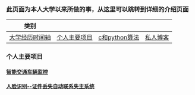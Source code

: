 ### 此页面为本人大学以来所做的事，从这里可以跳转到详细的介绍页面
|类别||||
|------|------|------|------|
|[大学经历时间轴](https://github.com/ljgithub669/me/blob/master/README.md)|[个人主要项目]()|[c和python算法](https://github.com/ljgithub669/small_project)|[私人博客](https://ljgithub669.github.io/)|

### 个人主要项目

#### [智能交通车辆监控](https://github.com/ljgithub669/all/blob/master/details/Intelligence_Traffic.md)

#### [人脸识别--证件丢失自动联系失主系统](https://github.com/ljgithub669/all/blob/master/details/Find_Card.md)
